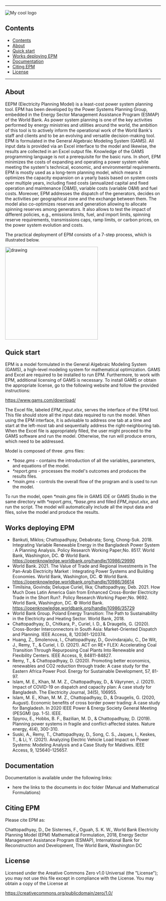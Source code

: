
---
<img src="EPM_LOGO.png" alt="My cool logo"/>

## Contents

- [Contents](#contents)
- [About](#about)
- [Quick start](#quick-start)
- [Works deploying EPM](#works)
- [Documentation](#documentation)
- [Citing EPM](#citing-EPM)
- [License](#license)

---

## About

EEPM (Electricity Planning Model) is a least-cost power system planning tool. EPM has been developed by the Power Systems Planning Group, embedded in the Energy Sector Management Assistance Program (ESMAP) of the World Bank. As power system planning is one of the key activities performed by energy ministries and utilities around the world, the ambition of this tool is to actively inform the operational work of the World Bank's staff and clients and to be an evolving and versatile decision-making tool. 
EPM is formulated in the General Algebraic Modeling System (GAMS). All input data is provided via an Excel interface to the model and likewise, the results are collected in an Excel output file. Knowledge of the GAMS programming language is not a prerequisite for the basic runs.
In short, EPM minimizes the costs of expanding and operating a power system while meeting the system's technical, economic, and environmental requirements. EPM is mostly used as a long-term planning model, which means it optimizes the capacity expansion on a yearly basis based on system costs over multiple years, including fixed costs (annualized capital and fixed operation and maintenance [O&M]), variable costs (variable O&M) and fuel costs. Moreover, EPM addresses the dispatch of the generators, decides on the activities per geographical zone and the exchange between them. The model also co-optimizes reserves and generation allowing to allocate spinning reserves among generators. It also allows to test the impact of different policies, e.g., emissions limits, fuel, and import limits, spinning reserve requirements, transmissions caps, ramp limits, or carbon prices, on the power system evolution and costs.

The practical deployment of EPM consists of a 7-step process, which is illustrated below.

<img src="https://i.postimg.cc/jdZH17w9/Screenshot-2022-01-14-102001.png" alt="drawing" width="300" align="center"/>

## Quick start
EPM is a model formulated in the General Algebraic Modeling System (GAMS), a high-level modeling system for mathematical optimization. GAMS and Excel are required to be installed to run EPM. Furthermore, to work with EPM, additional licensing of GAMS is necessary. To install GAMS or obtain the appropriate license, go to the following website and follow the provided instructions:

https://www.gams.com/download/

The Excel file, labeled *EPM_input.xlsx*, serves the interface of the EPM tool. This file should store all the input data required to run the model. When using the EPM interface, it is advisable to address one tab at a time and start at the left-most tab and sequentially address the right-neighboring tab. When the Excel file is appropriately filled, the user might proceed to the GAMS software and run the model. Otherwise, the run will produce errors, which need to be addressed.

Model is composed of three .gms files:
- _*base.gms_   - contains the introduction of all the variables, parameters, and equations of the model.
- _*report.gms_ - processes the model's outcomes and produces the results files.
- _*main.gms_   - controls the overall flow of the program and is used to run the model.

To run the model, open _*main.gms_ file in GAMS IDE or GAMS Studio in the same directory with _*report.gms_, _*base.gms_ and filled *EPM_input.xlsx*, and run the script. The model will automatically include all the input data and files, solve the model and produce the results.

## Works deploying EPM

- Bankuti, Miklos; Chattopadhyay, Debabrata; Song, Chong-Suk. 2018. Integrating Variable Renewable Energy in the Bangladesh Power System : A Planning Analysis. Policy Research Working Paper;No. 8517. World Bank, Washington, DC. © World Bank. https://openknowledge.worldbank.org/handle/10986/29990
- World Bank. 2021. The Value of Trade and Regional Investments in The Pan-Arab Electricity Market : Integrating Power Systems and Building Economies. World Bank, Washington, DC. © World Bank. https://openknowledge.worldbank.org/handle/10986/36614
- Timilsina, Govinda; Deluque Curiel, Ilka; Chattopadhyay, Deb. 2021. How Much Does Latin America Gain from Enhanced Cross-Border Electricity Trade in the Short Run?. Policy Research Working Paper;No. 9692. World Bank, Washington, DC. © World Bank. https://openknowledge.worldbank.org/handle/10986/35729
- World Bank Group. Poland Energy Transition: The Path to Sustainability in the Electricity and Heating Sector. World Bank, 2018.
- Chattopadhyay, D., Chitkara, P., Curiel, I. D., & Draugelis, G. (2020). Cross-Border Interconnectors in South Asia: Market-Oriented Dispatch and Planning. IEEE Access, 8, 120361-120374.
- Huang, Z., Smolenova, I., Chattopadhyay, D., Govindarajalu, C., De Wit, J., Remy, T., & Curiel, I. D. (2021). ACT on RE+ FLEX: Accelerating Coal Transition Through Repurposing Coal Plants Into Renewable and Flexibility Centers. IEEE Access, 9, 84811-84827.
- Remy, T., & Chattopadhyay, D. (2020). Promoting better economics, renewables and CO2 reduction through trade: A case study for the Eastern Africa Power Pool. Energy for Sustainable Development, 57, 81-97.
- Islam, M. E., Khan, M. M. Z., Chattopadhyay, D., & Väyrynen, J. (2021). Impact of COVID-19 on dispatch and capacity plan: A case study for Bangladesh. The Electricity Journal, 34(5), 106955.
- Islam, M. E., Khan, M. M. Z., Chattopadhyay, D., & Draugelis, G. (2020, August). Economic benefits of cross border power trading: A case study for Bangladesh. In 2020 IEEE Power & Energy Society General Meeting (PESGM) (pp. 1-5). IEEE.
- Spyrou, E., Hobbs, B. F., Bazilian, M. D., & Chattopadhyay, D. (2019). Planning power systems in fragile and conflict-affected states. Nature energy, 4(4), 300-310.
- Suski, A., Remy, T., Chattopadhyay, D., Song, C. S., Jaques, I., Keskes, T., & Li, Y. (2021). Analyzing Electric Vehicle Load Impact on Power Systems: Modeling Analysis and a Case Study for Maldives. IEEE Access, 9, 125640-125657.

## Documentation

Documentation is available under the following links:

 - here the links to the documents in doc folder (Manual and Mathematical Formulations)

## Citing EPM

Please cite EPM as:

Chattopadhyay, D., De Sisternes, F., Oguah, S. K. W., World Bank Electricity Planning Model (EPM) Mathematical Formulation, 2018, Energy Sector Management Assistance Program (ESMAP), International Bank for Reconstruction and Development, The World Bank, Washington DC

## License

Licensed under the Areative Commons Zero v1.0 Universal (the "License"); you
may not use this file except in compliance with the License. You may
obtain a copy of the License at

<https://creativecommons.org/publicdomain/zero/1.0/>
